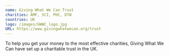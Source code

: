```yaml
---
name: Giving What We Can Trust
charities: AMF, SCI, PHC, DTW
countries: UK
logo: /images/GWWC_logo.jpg
URL: https://www.givingwhatwecan.org/trust
---
```

To help you get your money to the most effective charities, Giving What We Can have set up a charitable trust in the UK.
